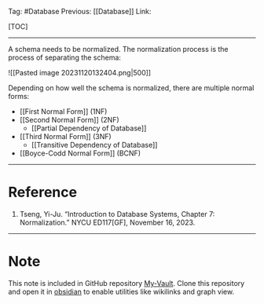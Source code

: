 Tag: #Database 
Previous: [[Database]]
Link: 

[TOC]

---

A schema needs to be normalized. The normalization process is the process of separating the schema:

![[Pasted image 20231120132404.png|500]]

Depending on how well the schema is normalized, there are multiple normal forms:

- [[First Normal Form]] (1NF)
- [[Second Normal Form]] (2NF)
	- [[Partial Dependency of Database]]
- [[Third Normal Form]] (3NF)
	- [[Transitive Dependency of Database]]
- [[Boyce-Codd Normal Form]] (BCNF)

---

# Reference

1. Tseng, Yi-Ju. “Introduction to Database Systems, Chapter 7: Normalization.” NYCU ED117[GF], November 16, 2023.

---

# Note

This note is included in GitHub repository [My-Vault](https://github.com/LittleD3092/My-Vault.git). Clone this repository and open it in [obsidian](https://obsidian.md/) to enable utilities like wikilinks and graph view.